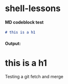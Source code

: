 # shell-lessons

#### MD codeblock test
```md
# this is a h1
```
#### Output:
# this is a h1


Testing a git fetch and merge
